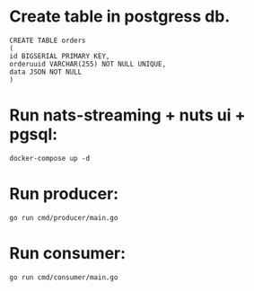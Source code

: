  # Create table in postgress db.
```
CREATE TABLE orders
(
id BIGSERIAL PRIMARY KEY,
orderuuid VARCHAR(255) NOT NULL UNIQUE,
data JSON NOT NULL
)
```
# Run nats-streaming + nuts ui + pgsql:
```
docker-compose up -d
```
# Run producer:
```
go run cmd/producer/main.go
```
# Run consumer:
```
go run cmd/consumer/main.go
```

